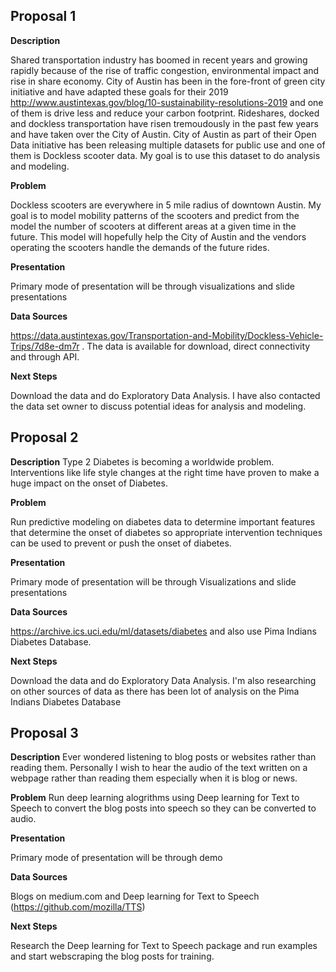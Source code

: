 
## Proposal 1

**Description**

Shared transportation industry has boomed in recent years and growing rapidly because of the rise of traffic congestion, environmental impact and rise in share economy. City of Austin has been in the fore-front of green city initiative and have adapted these goals for their 2019 http://www.austintexas.gov/blog/10-sustainability-resolutions-2019 and one of them is drive less and reduce your carbon footprint. Rideshares, docked and dockless transportation have risen tremoudously in the past few years and have taken over the City of Austin. City of Austin as part of their Open Data initiative has been releasing multiple datasets for public use and one of them is Dockless scooter data. My goal is to use this dataset to do analysis and modeling.

**Problem**

Dockless scooters are everywhere in 5 mile radius of downtown Austin. My goal is to model mobility patterns of the scooters and predict from the model the number of scooters at different areas at a given time in the future. This model will hopefully help the City of Austin and the vendors operating the scooters handle the demands of the future rides.

**Presentation**

Primary mode of presentation will be through visualizations and slide presentations

**Data Sources**

https://data.austintexas.gov/Transportation-and-Mobility/Dockless-Vehicle-Trips/7d8e-dm7r . The data is available for download, direct connectivity and through API. 

**Next Steps**

Download the data and do Exploratory Data Analysis. I have also contacted the data set owner to discuss potential ideas for analysis and modeling.

## Proposal 2

**Description**
Type 2 Diabetes is becoming a worldwide problem. Interventions like life style changes at the right time have proven to make a huge impact on the onset of Diabetes. 

**Problem**

Run predictive modeling on diabetes data to determine important features that determine the onset of diabetes so appropriate intervention techniques can be used to prevent or push the onset of diabetes.

**Presentation**

Primary mode of presentation will be through Visualizations and slide presentations

**Data Sources**

https://archive.ics.uci.edu/ml/datasets/diabetes and also use Pima Indians Diabetes Database.

**Next Steps**

Download the data and do Exploratory Data Analysis. I'm also researching on other sources of data as there has been lot of analysis on the Pima Indians Diabetes Database

## Proposal 3

**Description**
Ever wondered listening to blog posts or websites rather than reading them. Personally I wish to hear the audio of the text written on a webpage rather than reading them especially when it is blog or news.

**Problem**
Run deep learning alogrithms using Deep learning for Text to Speech to convert the blog posts into speech so they can be converted to audio.

**Presentation**

Primary mode of presentation will be through demo

**Data Sources**

Blogs on medium.com and Deep learning for Text to Speech (https://github.com/mozilla/TTS)

**Next Steps**

Research the Deep learning for Text to Speech package and run examples and start webscraping the blog posts for training.

